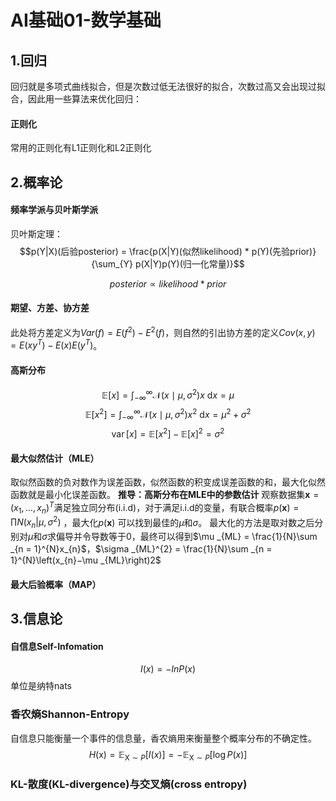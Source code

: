 # AI基础01-数学基础
## 1.回归
回归就是多项式曲线拟合，但是次数过低无法很好的拟合，次数过高又会出现过拟合，因此用一些算法来优化回归：
#### 正则化
常用的正则化有L1正则化和L2正则化
## 2.概率论
#### 频率学派与贝叶斯学派
贝叶斯定理：
$$p(Y|X)(后验posterior) = \frac{p(X|Y)(似然likelihood) * p(Y)(先验prior)}{\sum_{Y}  p(X|Y)p(Y)(归一化常量)}$$

$$posterior \propto likelihood * prior$$
#### 期望、方差、协方差
此处将方差定义为$Var(f) = E(f^2)-E^2(f)$，则自然的引出协方差的定义$Cov(x, y) = E(xy^T)-E(x)E(y^T)$。
#### 高斯分布
$$\mathbb { E } [ x ] = \int _ { - \infty } ^ { \infty } \mathcal { N } \left( x \mid \mu , \sigma ^ { 2 } \right) x \mathrm { ~ d } x = \mu
$$
$$
\mathbb { E } \left[ x ^ { 2 } \right] = \int _ { - \infty } ^ { \infty } \mathcal { N } \left( x \mid \mu , \sigma ^ { 2 } \right) x ^ { 2 } \mathrm { ~ d } x = \mu ^ { 2 } + \sigma ^ { 2 }
$$
$$
 \operatorname { v a r } [ x ] = \mathbb { E } \left[ x ^ { 2 } \right] - \mathbb { E } [ x ] ^ { 2 } = \sigma ^ { 2 }
$$

#### 最大似然估计（MLE）
取似然函数的负对数作为误差函数，似然函数的积变成误差函数的和，最大化似然函数就是最小化误差函数。
**推导：高斯分布在MLE中的参数估计**
观察数据集$\mathbf{x} = (x_{1}, \dots, x_{n})^T$满足独立同分布(i.i.d)，对于满足i.i.d的变量，有联合概率$p(\mathbf{x}) = \prod N(x_n|\mu, \sigma^2)$ ，最大化$p(\mathbf x)$ 可以找到最佳的$\mu$和$\sigma$。
最大化的方法是取对数之后分别对$\mu$和$\sigma$求偏导并令导数等于0，最终可以得到$\mu _{M⁢L} = \frac{1}{N}\sum _{n = 1}^{N}x_{n}$，$\sigma _{M⁢L}^{2} = \frac{1}{N}\sum _{n = 1}^{N}\left(x_{n}−\mu _{M⁢L}\right)2$  
#### 最大后验概率（MAP）
## 3.信息论
#### 自信息Self-Infomation
$$I(x)=-lnP(x)$$
单位是纳特nats
### 香农熵Shannon-Entropy
自信息只能衡量一个事件的信息量，香农熵用来衡量整个概率分布的不确定性。
$$H ( \mathrm { x } ) = \mathbb { E } _ { \mathrm { X } \sim P } [ I ( x ) ] = - \mathbb { E } _ { \mathrm { X } \sim P } [ \log P ( x ) ]
$$

### KL-散度(KL-divergence)与交叉熵(cross entropy)